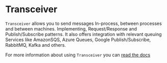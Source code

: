 # Transceiver
`Transceiver` allows you to send messages In-process, between processes and between machines. 
Implementing, Request/Response and Publish/Subscribe patterns.
It also offers integration with relevant queuing Services like AmazonSQS, Azure Queues, Google Publish/Subscribe, RabbitMQ, Kafka and others.

For more information about using `Transceiver` you can [read the docs](https://glacorsoul.github.io/Transceiver)